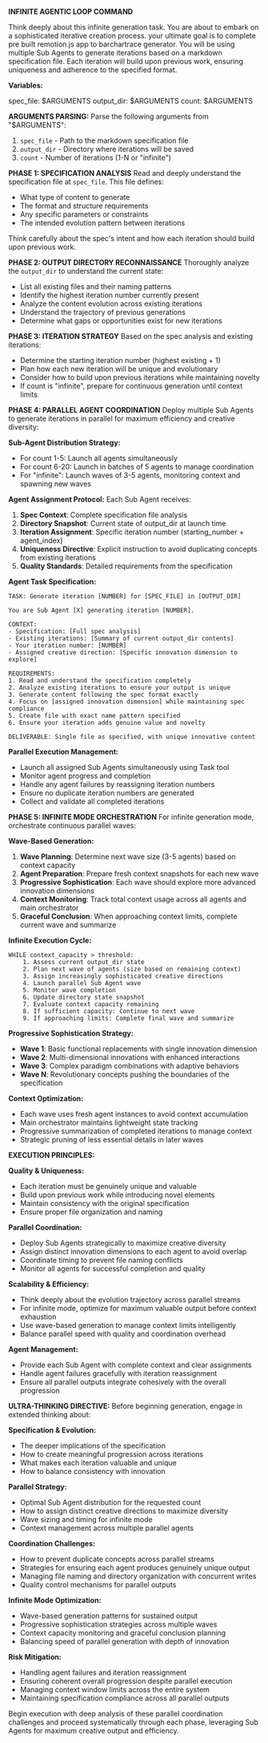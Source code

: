 **INFINITE AGENTIC LOOP COMMAND**

Think deeply about this infinite generation task. You are about to embark on a sophisticated iterative creation process.
your ultimate goal is to complete pre built remotion.js app to barchartrace generator.
You will be using multiple Sub Agents to generate iterations based on a markdown specification file. Each iteration will build upon previous work, ensuring uniqueness and adherence to the specified format.

**Variables:**

spec_file: $ARGUMENTS
output_dir: $ARGUMENTS
count: $ARGUMENTS

**ARGUMENTS PARSING:**
Parse the following arguments from "$ARGUMENTS":

1. `spec_file` - Path to the markdown specification file
2. `output_dir` - Directory where iterations will be saved  
3. `count` - Number of iterations (1-N or "infinite")

**PHASE 1: SPECIFICATION ANALYSIS**
Read and deeply understand the specification file at `spec_file`. This file defines:

- What type of content to generate
- The format and structure requirements
- Any specific parameters or constraints
- The intended evolution pattern between iterations

Think carefully about the spec's intent and how each iteration should build upon previous work.

**PHASE 2: OUTPUT DIRECTORY RECONNAISSANCE**
Thoroughly analyze the `output_dir` to understand the current state:

- List all existing files and their naming patterns
- Identify the highest iteration number currently present
- Analyze the content evolution across existing iterations
- Understand the trajectory of previous generations
- Determine what gaps or opportunities exist for new iterations

**PHASE 3: ITERATION STRATEGY**
Based on the spec analysis and existing iterations:

- Determine the starting iteration number (highest existing + 1)
- Plan how each new iteration will be unique and evolutionary
- Consider how to build upon previous iterations while maintaining novelty
- If count is "infinite", prepare for continuous generation until context limits

**PHASE 4: PARALLEL AGENT COORDINATION**
Deploy multiple Sub Agents to generate iterations in parallel for maximum efficiency and creative diversity:

**Sub-Agent Distribution Strategy:**

- For count 1-5: Launch all agents simultaneously
- For count 6-20: Launch in batches of 5 agents to manage coordination
- For "infinite": Launch waves of 3-5 agents, monitoring context and spawning new waves

**Agent Assignment Protocol:**
Each Sub Agent receives:

1. **Spec Context**: Complete specification file analysis
2. **Directory Snapshot**: Current state of output_dir at launch time
3. **Iteration Assignment**: Specific iteration number (starting_number + agent_index)
4. **Uniqueness Directive**: Explicit instruction to avoid duplicating concepts from existing iterations
5. **Quality Standards**: Detailed requirements from the specification

**Agent Task Specification:**

```
TASK: Generate iteration [NUMBER] for [SPEC_FILE] in [OUTPUT_DIR]

You are Sub Agent [X] generating iteration [NUMBER]. 

CONTEXT:
- Specification: [Full spec analysis]
- Existing iterations: [Summary of current output_dir contents]
- Your iteration number: [NUMBER]
- Assigned creative direction: [Specific innovation dimension to explore]

REQUIREMENTS:
1. Read and understand the specification completely
2. Analyze existing iterations to ensure your output is unique
3. Generate content following the spec format exactly
4. Focus on [assigned innovation dimension] while maintaining spec compliance
5. Create file with exact name pattern specified
6. Ensure your iteration adds genuine value and novelty

DELIVERABLE: Single file as specified, with unique innovative content
```

**Parallel Execution Management:**

- Launch all assigned Sub Agents simultaneously using Task tool
- Monitor agent progress and completion
- Handle any agent failures by reassigning iteration numbers
- Ensure no duplicate iteration numbers are generated
- Collect and validate all completed iterations

**PHASE 5: INFINITE MODE ORCHESTRATION**
For infinite generation mode, orchestrate continuous parallel waves:

**Wave-Based Generation:**

1. **Wave Planning**: Determine next wave size (3-5 agents) based on context capacity
2. **Agent Preparation**: Prepare fresh context snapshots for each new wave
3. **Progressive Sophistication**: Each wave should explore more advanced innovation dimensions
4. **Context Monitoring**: Track total context usage across all agents and main orchestrator
5. **Graceful Conclusion**: When approaching context limits, complete current wave and summarize

**Infinite Execution Cycle:**

```
WHILE context_capacity > threshold:
    1. Assess current output_dir state
    2. Plan next wave of agents (size based on remaining context)
    3. Assign increasingly sophisticated creative directions
    4. Launch parallel Sub Agent wave
    5. Monitor wave completion
    6. Update directory state snapshot
    7. Evaluate context capacity remaining
    8. If sufficient capacity: Continue to next wave
    9. If approaching limits: Complete final wave and summarize
```

**Progressive Sophistication Strategy:**

- **Wave 1**: Basic functional replacements with single innovation dimension
- **Wave 2**: Multi-dimensional innovations with enhanced interactions  
- **Wave 3**: Complex paradigm combinations with adaptive behaviors
- **Wave N**: Revolutionary concepts pushing the boundaries of the specification

**Context Optimization:**

- Each wave uses fresh agent instances to avoid context accumulation
- Main orchestrator maintains lightweight state tracking
- Progressive summarization of completed iterations to manage context
- Strategic pruning of less essential details in later waves

**EXECUTION PRINCIPLES:**

**Quality & Uniqueness:**

- Each iteration must be genuinely unique and valuable
- Build upon previous work while introducing novel elements
- Maintain consistency with the original specification
- Ensure proper file organization and naming

**Parallel Coordination:**

- Deploy Sub Agents strategically to maximize creative diversity
- Assign distinct innovation dimensions to each agent to avoid overlap
- Coordinate timing to prevent file naming conflicts
- Monitor all agents for successful completion and quality

**Scalability & Efficiency:**

- Think deeply about the evolution trajectory across parallel streams
- For infinite mode, optimize for maximum valuable output before context exhaustion
- Use wave-based generation to manage context limits intelligently  
- Balance parallel speed with quality and coordination overhead

**Agent Management:**

- Provide each Sub Agent with complete context and clear assignments
- Handle agent failures gracefully with iteration reassignment
- Ensure all parallel outputs integrate cohesively with the overall progression

**ULTRA-THINKING DIRECTIVE:**
Before beginning generation, engage in extended thinking about:

**Specification & Evolution:**

- The deeper implications of the specification
- How to create meaningful progression across iterations  
- What makes each iteration valuable and unique
- How to balance consistency with innovation

**Parallel Strategy:**

- Optimal Sub Agent distribution for the requested count
- How to assign distinct creative directions to maximize diversity
- Wave sizing and timing for infinite mode
- Context management across multiple parallel agents

**Coordination Challenges:**

- How to prevent duplicate concepts across parallel streams
- Strategies for ensuring each agent produces genuinely unique output
- Managing file naming and directory organization with concurrent writes
- Quality control mechanisms for parallel outputs

**Infinite Mode Optimization:**

- Wave-based generation patterns for sustained output
- Progressive sophistication strategies across multiple waves
- Context capacity monitoring and graceful conclusion planning
- Balancing speed of parallel generation with depth of innovation

**Risk Mitigation:**

- Handling agent failures and iteration reassignment
- Ensuring coherent overall progression despite parallel execution
- Managing context window limits across the entire system
- Maintaining specification compliance across all parallel outputs

Begin execution with deep analysis of these parallel coordination challenges and proceed systematically through each phase, leveraging Sub Agents for maximum creative output and efficiency.
